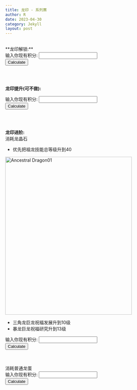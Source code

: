 ```yaml
---
title: 龙印 - 系列赛
author: R
date: 2023-04-30
category: Jekyll
layout: post
---
```

<br>
**龙印解锁:**
<form>
  <label for="points_unlock">输入你现有积分:</label>
  <input type="number" id="points_unlock" name="points_unlock" min="0" step="1">
  <br>
  <button type="button" onclick="calculate_hours_unlock()">Calculate</button>
</form>

<div id="result_unlock"></div>

<script>
function calculate_hours_unlock() {
  var points_unlock = document.getElementById("points_unlock").value;
  if (points_unlock < 0) {
    alert("还能负分的 你捣乱哦.");
    return;
  }
  var hours_unlock = (6000 - points_unlock)/20;
  document.getElementById("result_unlock").textContent = "还需要使用加速 " + hours_unlock + "小时";
}
</script>

<br>
<br>


**龙印提升(可不做):**
<form>
  <label for="points_upgrade_turtle">输入你现有积分:</label>
  <input type="number" id="points_upgrade_turtle" name="points_upgrade_turtle" min="0" step="1">
  <br>
  <button type="button" onclick="calculate_upgrade_turtle()">Calculate</button>
</form>

<div id="result_upgrade_turtle"></div>

<script>
function calculate_upgrade_turtle() {
  var points_upgrade_turtle = document.getElementById("points_upgrade_turtle").value;
    if (points_upgrade_turtle < 0) {
    alert("还能负分的 你捣乱哦.");
    return;
  }
  var upgrade_turtle = (10000 - points_upgrade_turtle)/150;
  document.getElementById("result_upgrade_turtle").textContent = "还需要使用黄金龟 " + upgrade_turtle + "个";
}
</script>

<br>
<br>


**龙印进阶:**
<br>
消耗龙晶石
<br>
* 优先把祖龙技能总等级升到40
<img src="{{ '/assets/Picture2.png' | relative_url }}" alt="Ancestral Dragon01" width="400" height="500">

* 三角龙巨龙祝福发展升到10级
* 暴龙巨龙祝福研究升到13级
<form>
  <label for="points_advance_crystals">输入你现有积分:</label>
  <input type="number" id="points_advance_crystals" name="points_advance_crystals" min="0" step="1">
  <br>
  <button type="button" onclick="calculate_advance_crystals()">Calculate</button>
</form>

<div id="result_advance_crystals"></div>

<script>
function calculate_advance_crystals() {
  var points_advance_crystals = document.getElementById("points_advance_crystals").value;
    if (points_advance_crystals < 0) {
    alert("还能负分的 你捣乱哦.");
    return;
  }  
  var crystals_advance = (15600 - points_advance_crystals)/1;
  document.getElementById("result_advance_crystals").textContent = "还需要使用龙晶石 " + crystals_advance ;
}
</script>

<br>
<br>
消耗普通龙蛋
<form>
  <label for="points_advance_eggs">输入你现有积分:</label>
  <input type="number" id="points_advance_eggs" name="points_advance_eggs" min="0" step="1">
  <br>
  <button type="button" onclick="calculate_advance_eggs()">Calculate</button>
</form>

<div id="result_advance_eggs"></div>

<script>
function calculate_advance_eggs() {
  var points_advance_eggs = document.getElementById("points_advance_eggs").value;
    if (points_advance_eggs < 0) {
    alert("还能负分的 你捣乱哦.");
    return;
  }    
  var advance_eggs = (15600 - points_advance_eggs)/300;
  document.getElementById("result_advance_eggs").textContent = "还需要使用普通龙蛋 " + advance_eggs + "个";
}
</script>

<br>
<br>
